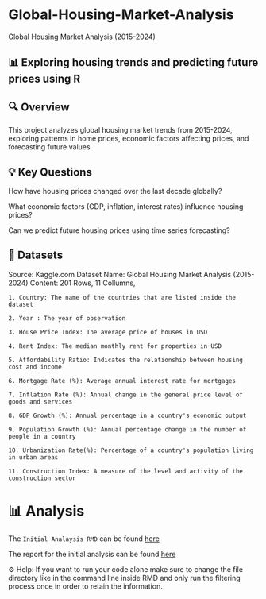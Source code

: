 # Global-Housing-Market-Analysis

Global Housing Market Analysis (2015-2024)

## 📊 Exploring housing trends and predicting future prices using R

## 🔍 Overview

This project analyzes global housing market trends from 2015-2024, exploring patterns in home prices, economic factors affecting prices, and forecasting future values.

## 💡 Key Questions

How have housing prices changed over the last decade globally?

What economic factors (GDP, inflation, interest rates) influence housing prices?

Can we predict future housing prices using time series forecasting?

## 📄 Datasets

Source: Kaggle.com
Dataset Name: Global Housing Market Analysis (2015-2024)
Content: 201 Rows, 11 Collumns,

    1. Country: The name of the countries that are listed inside the dataset
    
    2. Year : The year of observation 
    
    3. House Price Index: The average price of houses in USD 
    
    4. Rent Index: The median monthly rent for properties in USD 
    
    5. Affordability Ratio: Indicates the relationship between housing cost and income
    
    6. Mortgage Rate (%): Average annual interest rate for mortgages

    7. Inflation Rate (%): Annual change in the general price level of goods and services
    
    8. GDP Growth (%): Annual percentage in a country's economic output
    
    9. Population Growth (%): Annual percentage change in the number of people in a country
    
    10. Urbanization Rate(%): Percentage of a country's population living in urban areas

    11. Construction Index: A measure of the level and activity of the construction sector

# 📊 Analysis

The `Initial Analaysis RMD` can be found [here](https://github.com/JuliusViktor/Global-Housing-Market-Analysis/blob/main/Script/Initial%20Analysis%20and%20EDA%20on%20Dataset.Rmd)

The report for the initial analysis can be found [here]([url](https://github.com/JuliusViktor/Global-Housing-Market-Analysis/blob/main/Report/Initial%20Analysis.pdf))

⚙️ Help:
If you want to run your code alone make sure to change the file directory like in the command line inside RMD and only run the filtering process once in order to retain the information.

